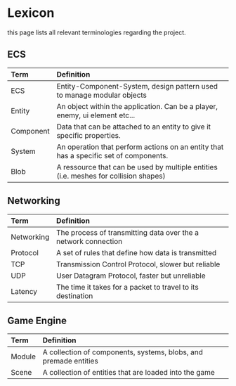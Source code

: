 # Lexicon

this page lists all relevant terminologies regarding the project.

## ECS

| Term      | Definition                                                                            |
|:----------|:--------------------------------------------------------------------------------------|
| ECS       | Entity-Component-System, design pattern used to manage modular objects                |
| Entity    | An object within the application. Can be a player, enemy, ui element etc...           |
| Component | Data that can be attached to an entity to give it specific properties.                |
| System    | An operation that perform actions on an entity that has a specific set of components. |
| Blob      | A ressource that can be used by multiple entities (i.e. meshes for collision shapes)  |

## Networking

| Term       | Definition                                                     |
|:-----------|:---------------------------------------------------------------|
| Networking | The process of transmitting data over the a network connection |
| Protocol   | A set of rules that define how data is transmitted             |
| TCP        | Transmission Control Protocol, slower but reliable             |
| UDP        | User Datagram Protocol, faster but unreliable                  |
| Latency    | The time it takes for a packet to travel to its destination    |

## Game Engine

| Term   | Definition                                                       |
|:-------|:------------------------------------------------------------------|
| Module | A collection of components, systems, blobs, and premade entities |
| Scene  | A collection of entities that are loaded into the game           |
